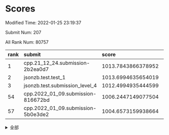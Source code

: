 # Scores

Modified Time: 2022-01-25 23:19:37

Submit Num: 207

All Rank Num: 80757

| rank |               submit               |       score        |       sigma        | pk_num |
| :--- | :--------------------------------- | :----------------- | :----------------- | :----- |
| 1    | cpp.21_12_24.submission-2b2ea0d7   | 1013.7843866378952 | 0.7868566319245792 | 1567   |
| 2    | jsonzb.test.test_1                 | 1013.6994635654019 | 0.8150073203865744 | 1563   |
| 3    | jsonzb.test.submission_level_4     | 1012.4994935444599 | 0.8118194291704671 | 1562   |
| 54   | cpp.2022_01_09.submission-816672bd | 1006.2447149077504 | 0.7412180801151453 | 1563   |
| 57   | cpp.2022_01_09.submission-5b0e3de2 | 1004.6573159938664 | 0.7356239980505299 | 1562   |


<details>
<summary>全部</summary>

| rank |                 submit                 |       score        |       sigma        | pk_num |
| :--- | :------------------------------------- | :----------------- | :----------------- | :----- |
| 1    | cpp.21_12_24.submission-2b2ea0d7       | 1013.7843866378952 | 0.7868566319245792 | 1567   |
| 2    | jsonzb.test.test_1                     | 1013.6994635654019 | 0.8150073203865744 | 1563   |
| 3    | jsonzb.test.submission_level_4         | 1012.4994935444599 | 0.8118194291704671 | 1562   |
| 4    | gobigger.level_3.submission_level_3_21 | 1011.5087660820556 | 0.7854301020916696 | 1563   |
| 5    | gobigger.level_3.submission_level_3_33 | 1011.4978693507475 | 0.7669190544219192 | 1560   |
| 6    | gobigger.level_3.submission_level_3_35 | 1011.3680801860218 | 0.7659041615367589 | 1559   |
| 7    | gobigger.level_3.submission_level_3_4  | 1011.3639514585496 | 0.7817245638988491 | 1566   |
| 8    | gobigger.level_3.submission_level_3_18 | 1011.1405237232257 | 0.7820104024228599 | 1569   |
| 9    | gobigger.level_3.submission_level_3_42 | 1011.1082369052551 | 0.7554472489594121 | 1556   |
| 10   | gobigger.level_3.submission_level_3_16 | 1010.8918498544678 | 0.7909850285103486 | 1563   |
| 11   | gobigger.level_3.submission_level_3_9  | 1010.8022330523419 | 0.7890988995666051 | 1561   |
| 12   | gobigger.level_3.submission_level_3_13 | 1010.7933638051426 | 0.7613099161653398 | 1561   |
| 13   | gobigger.level_3.submission_level_3_19 | 1010.7768954752003 | 0.7741712036787168 | 1559   |
| 14   | gobigger.level_3.submission_level_3_14 | 1010.7195142254675 | 0.7485103571767344 | 1557   |
| 15   | gobigger.level_3.submission_level_3_30 | 1010.6374950536024 | 0.7960873301214837 | 1558   |
| 16   | gobigger.level_3.submission_level_3_38 | 1010.6228697439967 | 0.7617390586213051 | 1562   |
| 17   | gobigger.level_3.submission_level_3_27 | 1010.6207680287307 | 0.7859524467409086 | 1563   |
| 18   | gobigger.level_3.submission_level_3_26 | 1010.6024325085236 | 0.7464526842235785 | 1561   |
| 19   | gobigger.level_3.submission_level_3_3  | 1010.5980379501075 | 0.7639955670067315 | 1557   |
| 20   | gobigger.level_3.submission_level_3_32 | 1010.3988209539781 | 0.7633219399717751 | 1555   |
| 21   | gobigger.level_3.submission_level_3_23 | 1010.3915045570707 | 0.749519750413875  | 1562   |
| 22   | gobigger.level_3.submission_level_3_47 | 1010.3807771231697 | 0.7427567561706695 | 1559   |
| 23   | gobigger.level_3.submission_level_3_25 | 1010.3767740144997 | 0.7546549863015702 | 1562   |
| 24   | gobigger.level_3.submission_level_3_43 | 1010.2991342366179 | 0.7635759972026467 | 1562   |
| 25   | gobigger.level_3.submission_level_3_40 | 1010.2791277529941 | 0.7861697348281533 | 1559   |
| 26   | gobigger.level_3.submission_level_3_39 | 1010.2744434250305 | 0.7560110946699523 | 1562   |
| 27   | gobigger.level_3.submission_level_3_5  | 1010.2410643892276 | 0.7883722050883406 | 1564   |
| 28   | gobigger.level_3.submission_level_3_41 | 1010.2180321482699 | 0.7734471203558811 | 1561   |
| 29   | gobigger.level_3.submission_level_3_6  | 1010.2133337946776 | 0.7619044613579071 | 1557   |
| 30   | gobigger.level_3.submission_level_3_29 | 1010.1389083130275 | 0.7880655397821714 | 1561   |
| 31   | gobigger.level_3.submission_level_3_24 | 1010.0987113004095 | 0.7749947589436719 | 1561   |
| 32   | gobigger.level_3.submission_level_3_7  | 1010.0632130436016 | 0.761746580031306  | 1557   |
| 33   | gobigger.level_3.submission_level_3_12 | 1010.0137486131111 | 0.7673365630334369 | 1561   |
| 34   | gobigger.level_3.submission_level_3_31 | 1010.0090838071628 | 0.7746936335629216 | 1559   |
| 35   | gobigger.level_3.submission_level_3_10 | 1010.0074590241142 | 0.7690707056217813 | 1557   |
| 36   | gobigger.level_3.submission_level_3_34 | 1009.8860722772707 | 0.778512048261487  | 1562   |
| 37   | gobigger.level_3.submission_level_3_1  | 1009.6949450831573 | 0.7590251993114518 | 1564   |
| 38   | gobigger.level_3.submission_level_3_44 | 1009.6654582919621 | 0.749410301171416  | 1564   |
| 39   | gobigger.level_3.submission_level_3_8  | 1009.6519304640448 | 0.7613313839559407 | 1561   |
| 40   | gobigger.level_3.submission_level_3_36 | 1009.6508362494716 | 0.7612405790689839 | 1558   |
| 41   | gobigger.level_3.submission_level_3_45 | 1009.6399070695306 | 0.7484364555233093 | 1559   |
| 42   | gobigger.level_3.submission_level_3_11 | 1009.6253511223678 | 0.7489217912338517 | 1561   |
| 43   | gobigger.level_3.submission_level_3_2  | 1009.5604646349512 | 0.7587674425121813 | 1562   |
| 44   | gobigger.level_3.submission_level_3_0  | 1009.512624947215  | 0.7518371858492244 | 1562   |
| 45   | gobigger.level_3.submission_level_3_49 | 1009.3020468973119 | 0.7358442852282141 | 1557   |
| 46   | gobigger.level_3.submission_level_3_37 | 1009.1627335861137 | 0.7461579180895397 | 1559   |
| 47   | gobigger.level_3.submission_level_3_20 | 1009.1532485417257 | 0.7411784936016831 | 1564   |
| 48   | gobigger.level_3.submission_level_3_15 | 1009.149408484187  | 0.7590062588056388 | 1557   |
| 49   | gobigger.level_3.submission_level_3_46 | 1009.1364081163136 | 0.7262702202329607 | 1559   |
| 50   | gobigger.level_3.submission_level_3_48 | 1008.9875104647513 | 0.7532697104668041 | 1565   |
| 51   | gobigger.level_3.submission_level_3_28 | 1008.7262932673387 | 0.7534742808350132 | 1561   |
| 52   | gobigger.level_3.submission_level_3_22 | 1008.2809510825275 | 0.7501694736240386 | 1560   |
| 53   | gobigger.level_3.submission_level_3_17 | 1008.2485757417193 | 0.7460108185598842 | 1560   |
| 54   | cpp.2022_01_09.submission-816672bd     | 1006.2447149077504 | 0.7412180801151453 | 1563   |
| 55   | gobigger.level_1.submission_level_1_36 | 1004.9124028903946 | 0.7237184370317091 | 1558   |
| 56   | gobigger.level_1.submission_level_1_40 | 1004.8974023264994 | 0.7219367838263114 | 1558   |
| 57   | cpp.2022_01_09.submission-5b0e3de2     | 1004.6573159938664 | 0.7356239980505299 | 1562   |
| 58   | gobigger.level_1.submission_level_1_30 | 1004.4818443680135 | 0.716839628199679  | 1565   |
| 59   | gobigger.level_1.submission_level_1_3  | 1004.4053527680234 | 0.7284155725588789 | 1559   |
| 60   | gobigger.level_1.submission_level_1_11 | 1004.2086121306611 | 0.7282444773967218 | 1569   |
| 61   | gobigger.level_1.submission_level_1_41 | 1004.1868927908226 | 0.7196425649589359 | 1562   |
| 62   | gobigger.level_1.submission_level_1_46 | 1004.1674933604422 | 0.7145765629492551 | 1563   |
| 63   | gobigger.level_1.submission_level_1_25 | 1004.1400560269934 | 0.7113455391079037 | 1556   |
| 64   | gobigger.level_1.submission_level_1_48 | 1004.1149241929379 | 0.7202565583516174 | 1559   |
| 65   | gobigger.level_1.submission_level_1_16 | 1004.0253910177432 | 0.7204373441794149 | 1561   |
| 66   | gobigger.level_1.submission_level_1_22 | 1003.9559013348245 | 0.7225494136980107 | 1556   |
| 67   | gobigger.level_1.submission_level_1_31 | 1003.7883067322686 | 0.7184608116134193 | 1559   |
| 68   | gobigger.level_1.submission_level_1_9  | 1003.7339478010298 | 0.7278813237626446 | 1559   |
| 69   | gobigger.level_1.submission_level_1_19 | 1003.6789812886121 | 0.7163322749942125 | 1567   |
| 70   | gobigger.level_1.submission_level_1_1  | 1003.6261761774034 | 0.7103695372104211 | 1558   |
| 71   | gobigger.level_1.submission_level_1_49 | 1003.5646034506956 | 0.7344588100248368 | 1561   |
| 72   | gobigger.level_1.submission_level_1_34 | 1003.5554759786178 | 0.7169006941932962 | 1561   |
| 73   | gobigger.level_1.submission_level_1_6  | 1003.5237596344055 | 0.7118959678762985 | 1560   |
| 74   | gobigger.level_1.submission_level_1_7  | 1003.476077887502  | 0.7195616608277036 | 1560   |
| 75   | gobigger.level_1.submission_level_1_17 | 1003.4627958178617 | 0.7240949951994563 | 1566   |
| 76   | gobigger.level_1.submission_level_1_42 | 1003.4601493906688 | 0.7110812213879945 | 1556   |
| 77   | gobigger.level_1.submission_level_1_33 | 1003.3821779876844 | 0.7324393292428213 | 1562   |
| 78   | gobigger.level_1.submission_level_1_18 | 1003.3070476120157 | 0.7333857995759728 | 1557   |
| 79   | gobigger.level_1.submission_level_1_0  | 1003.3036451788936 | 0.7198261184731746 | 1560   |
| 80   | gobigger.level_1.submission_level_1_27 | 1003.1966967392353 | 0.7330735421162053 | 1564   |
| 81   | gobigger.level_1.submission_level_1_37 | 1003.1943596930905 | 0.7172325716231567 | 1561   |
| 82   | gobigger.level_1.submission_level_1_10 | 1003.1745741576833 | 0.7202687660449261 | 1561   |
| 83   | gobigger.level_1.submission_level_1_4  | 1003.1709181398985 | 0.7165954131638833 | 1558   |
| 84   | gobigger.level_1.submission_level_1_24 | 1003.1340199151313 | 0.7161870534751066 | 1562   |
| 85   | gobigger.level_1.submission_level_1_5  | 1003.0753681541668 | 0.72106283342105   | 1563   |
| 86   | gobigger.level_1.submission_level_1_28 | 1003.0645092779808 | 0.7182145526555326 | 1559   |
| 87   | gobigger.level_1.submission_level_1_21 | 1003.0334840973194 | 0.7265472030238139 | 1563   |
| 88   | gobigger.level_1.submission_level_1_32 | 1003.032335565414  | 0.7161546292310563 | 1557   |
| 89   | gobigger.level_1.submission_level_1_2  | 1003.0210486816522 | 0.7124919118043843 | 1555   |
| 90   | gobigger.level_1.submission_level_1_43 | 1002.9978261345556 | 0.7121263524121207 | 1561   |
| 91   | gobigger.level_1.submission_level_1_39 | 1002.8602567601181 | 0.7172248486740616 | 1561   |
| 92   | gobigger.level_1.submission_level_1_13 | 1002.8264067583583 | 0.7094641252726658 | 1556   |
| 93   | gobigger.level_1.submission_level_1_29 | 1002.7937442839889 | 0.7253342369066419 | 1564   |
| 94   | gobigger.level_1.submission_level_1_12 | 1002.6969141755671 | 0.7090818745317128 | 1558   |
| 95   | gobigger.level_1.submission_level_1_15 | 1002.6438218165509 | 0.7164548126753468 | 1556   |
| 96   | gobigger.level_1.submission_level_1_47 | 1002.6303846787317 | 0.7153090661040967 | 1563   |
| 97   | gobigger.level_1.submission_level_1_23 | 1002.5779958817611 | 0.7256165241003458 | 1561   |
| 98   | gobigger.level_1.submission_level_1_44 | 1002.5742011823422 | 0.7134705303080955 | 1559   |
| 99   | gobigger.level_1.submission_level_1_14 | 1002.5282965891403 | 0.710555046326918  | 1557   |
| 100  | gobigger.level_1.submission_level_1_35 | 1002.5179351173858 | 0.718546816964679  | 1564   |
| 101  | gobigger.level_1.submission_level_1_45 | 1002.3984169511307 | 0.7088127157857259 | 1561   |
| 102  | gobigger.level_1.submission_level_1_26 | 1002.2822545098735 | 0.7043016264624242 | 1561   |
| 103  | gobigger.level_1.submission_level_1_8  | 1002.2629316251875 | 0.7153719320635855 | 1556   |
| 104  | gobigger.level_1.submission_level_1_38 | 1001.0827875931285 | 0.708886530328456  | 1562   |
| 105  | gobigger.level_1.submission_level_1_20 | 1001.0247782816946 | 0.7081298996999246 | 1557   |
| 106  | gobigger.random.submission_random_26   | 997.5363031150316  | 0.6995649275578637 | 1563   |
| 107  | gobigger.random.submission_random_47   | 997.2180740881042  | 0.7092380482630614 | 1555   |
| 108  | gobigger.random.submission_random_28   | 997.0640361591883  | 0.7169274860902424 | 1561   |
| 109  | gobigger.random.submission_random_33   | 996.979164840377   | 0.7147194821374548 | 1559   |
| 110  | gobigger.random.submission_random_12   | 996.9763674603037  | 0.7178152860246394 | 1562   |
| 111  | gobigger.random.submission_random_14   | 996.8592429747066  | 0.7122562429095095 | 1560   |
| 112  | gobigger.random.submission_random_20   | 996.7436522739013  | 0.7239927898976443 | 1566   |
| 113  | gobigger.random.submission_random_2    | 996.680052879492   | 0.6967636157004666 | 1560   |
| 114  | gobigger.random.submission_random_1    | 996.6745024813275  | 0.7194985322872908 | 1561   |
| 115  | gobigger.random.submission_random_42   | 996.4227726390225  | 0.7062465921323332 | 1561   |
| 116  | gobigger.random.submission_random_9    | 996.3710479440949  | 0.7136973897037041 | 1557   |
| 117  | gobigger.random.submission_random_19   | 996.2606427643059  | 0.7284773610488601 | 1563   |
| 118  | gobigger.random.submission_random_10   | 996.2514399541266  | 0.7157759394283325 | 1560   |
| 119  | gobigger.random.submission_random_44   | 996.217730063998   | 0.7101618891978801 | 1560   |
| 120  | gobigger.random.submission_random_29   | 996.2035786384835  | 0.714237643413074  | 1557   |
| 121  | gobigger.random.submission_random_6    | 996.1739001101957  | 0.7033630745449647 | 1559   |
| 122  | gobigger.random.submission_random_7    | 996.038996707458   | 0.7124715183863385 | 1564   |
| 123  | gobigger.random.submission_random_46   | 995.9295360228152  | 0.7124093234507579 | 1562   |
| 124  | gobigger.random.submission_random_49   | 995.92920384274    | 0.7265761872077623 | 1560   |
| 125  | gobigger.random.submission_random_43   | 995.8908077943727  | 0.7219651655699486 | 1561   |
| 126  | gobigger.random.submission_random_36   | 995.8707276441555  | 0.7019361240972439 | 1560   |
| 127  | gobigger.random.submission_random_30   | 995.8373188727708  | 0.7131127760214724 | 1561   |
| 128  | gobigger.random.submission_random_18   | 995.8171738537706  | 0.7055384543235212 | 1561   |
| 129  | gobigger.random.submission_random_34   | 995.8152592898646  | 0.7155637057180676 | 1558   |
| 130  | gobigger.random.submission_random_23   | 995.7937664078358  | 0.7163640038673443 | 1564   |
| 131  | gobigger.random.submission_random_17   | 995.7491141523114  | 0.7094021138906419 | 1559   |
| 132  | gobigger.random.submission_random_27   | 995.7433611175496  | 0.7178908795824912 | 1563   |
| 133  | gobigger.random.submission_random_11   | 995.7189816949844  | 0.7175309600076001 | 1559   |
| 134  | gobigger.random.submission_random_48   | 995.6487379273727  | 0.7169616406956064 | 1564   |
| 135  | gobigger.random.submission_random_39   | 995.6220706127547  | 0.7069312968264376 | 1564   |
| 136  | gobigger.random.submission_random_40   | 995.584574367695   | 0.6979512405133027 | 1564   |
| 137  | gobigger.random.submission_random_5    | 995.5679344415646  | 0.7166847570332231 | 1557   |
| 138  | gobigger.random.submission_random_35   | 995.5301824322443  | 0.7020659653791314 | 1556   |
| 139  | gobigger.random.submission_random_24   | 995.466230053381   | 0.7123529918140271 | 1557   |
| 140  | gobigger.random.submission_random_15   | 995.4567555033888  | 0.7072051971524025 | 1559   |
| 141  | gobigger.random.submission_random_21   | 995.403841663379   | 0.7189298153296654 | 1563   |
| 142  | gobigger.random.submission_random_0    | 995.3954795503782  | 0.7084314937070906 | 1553   |
| 143  | gobigger.random.submission_random_31   | 995.2829450582742  | 0.712054447243427  | 1556   |
| 144  | gobigger.random.submission_random_32   | 995.251979516141   | 0.7092203637584529 | 1568   |
| 145  | gobigger.random.submission_random_38   | 995.2324897597739  | 0.7050687509542124 | 1561   |
| 146  | gobigger.random.submission_random_45   | 995.2016798766633  | 0.718064188652603  | 1562   |
| 147  | gobigger.random.submission_random_16   | 995.1561389395946  | 0.7150547600097947 | 1565   |
| 148  | gobigger.random.submission_random_3    | 995.1415416176951  | 0.7158095680392931 | 1562   |
| 149  | gobigger.random.submission_random_8    | 995.0452638847605  | 0.7073190616259704 | 1560   |
| 150  | gobigger.random.submission_random_25   | 994.9778270848011  | 0.7237880991721236 | 1568   |
| 151  | gobigger.random.submission_random_41   | 994.9566815190977  | 0.7176738234713815 | 1558   |
| 152  | gobigger.random.submission_random_37   | 994.9139209896236  | 0.7082660448239417 | 1560   |
| 153  | gobigger.random.submission_random_13   | 994.5758828955669  | 0.7278016133037225 | 1567   |
| 154  | gobigger.random.submission_random_4    | 994.565490888582   | 0.7080642315526549 | 1562   |
| 155  | gobigger.level_2.submission_level_2_28 | 994.201942719705   | 0.7373471154515392 | 1564   |
| 156  | gobigger.level_2.submission_level_2_19 | 994.0286492206556  | 0.7422141598072851 | 1564   |
| 157  | gobigger.random.submission_random_22   | 993.7766513112906  | 0.7171093647650139 | 1563   |
| 158  | gobigger.level_2.submission_level_2_5  | 993.3286677735857  | 0.7378685538005321 | 1551   |
| 159  | gobigger.level_2.submission_level_2_30 | 993.3161440625296  | 0.743910677319255  | 1561   |
| 160  | gobigger.level_2.submission_level_2_2  | 993.3130434955937  | 0.731972752370025  | 1566   |
| 161  | gobigger.level_2.submission_level_2_23 | 993.2325275346465  | 0.7410244245559303 | 1564   |
| 162  | gobigger.level_2.submission_level_2_43 | 993.1607129982301  | 0.7583231130770258 | 1557   |
| 163  | gobigger.level_2.submission_level_2_24 | 993.1293621956582  | 0.7358188485314398 | 1565   |
| 164  | gobigger.level_2.submission_level_2_38 | 992.8434843011319  | 0.7308375827811635 | 1562   |
| 165  | gobigger.level_2.submission_level_2_22 | 992.8248734337967  | 0.7487455953776255 | 1563   |
| 166  | gobigger.level_2.submission_level_2_26 | 992.739474064084   | 0.74987836930316   | 1561   |
| 167  | gobigger.level_2.submission_level_2_17 | 992.5489048117959  | 0.7409201712676308 | 1556   |
| 168  | gobigger.level_2.submission_level_2_0  | 992.3837043233526  | 0.7455781319253464 | 1560   |
| 169  | gobigger.level_2.submission_level_2_10 | 992.2328295769449  | 0.7459460902315576 | 1564   |
| 170  | gobigger.level_2.submission_level_2_34 | 992.2166774248789  | 0.7444116904798966 | 1557   |
| 171  | gobigger.level_2.submission_level_2_25 | 992.1831522257501  | 0.7481224311337275 | 1562   |
| 172  | gobigger.level_2.submission_level_2_36 | 992.1535736354061  | 0.7459977857366412 | 1571   |
| 173  | gobigger.level_2.submission_level_2_32 | 992.1252174636187  | 0.7416627662929616 | 1556   |
| 174  | gobigger.level_2.submission_level_2_3  | 991.9947558103199  | 0.7563185142539375 | 1559   |
| 175  | gobigger.level_2.submission_level_2_21 | 991.9915724354152  | 0.7603796421169395 | 1554   |
| 176  | gobigger.level_2.submission_level_2_45 | 991.990313970603   | 0.7605758232744354 | 1569   |
| 177  | gobigger.level_2.submission_level_2_9  | 991.9841644975339  | 0.7444550303630573 | 1561   |
| 178  | gobigger.level_2.submission_level_2_18 | 991.9594777585891  | 0.745403207906546  | 1555   |
| 179  | gobigger.level_2.submission_level_2_13 | 991.8642509104255  | 0.7439565127374345 | 1560   |
| 180  | gobigger.level_2.submission_level_2_44 | 991.8033985203731  | 0.7534849649944751 | 1558   |
| 181  | gobigger.level_2.submission_level_2_27 | 991.8004752923488  | 0.7445602599811393 | 1558   |
| 182  | gobigger.level_2.submission_level_2_31 | 991.7953394911326  | 0.744994289543862  | 1561   |
| 183  | gobigger.level_2.submission_level_2_48 | 991.7828093356435  | 0.7463430111915824 | 1565   |
| 184  | gobigger.level_2.submission_level_2_33 | 991.6437899658509  | 0.7602628875773306 | 1556   |
| 185  | gobigger.level_2.submission_level_2_14 | 991.4555178740427  | 0.7830845725948737 | 1560   |
| 186  | gobigger.level_2.submission_level_2_4  | 991.3666874243612  | 0.7573403815202261 | 1560   |
| 187  | gobigger.level_2.submission_level_2_12 | 991.3599420406584  | 0.7532660882820073 | 1559   |
| 188  | gobigger.level_2.submission_level_2_41 | 991.3351685316234  | 0.7447328262648403 | 1558   |
| 189  | gobigger.level_2.submission_level_2_42 | 991.3346099493436  | 0.7542226836879136 | 1558   |
| 190  | gobigger.level_2.submission_level_2_29 | 991.3229859224833  | 0.763780873285187  | 1556   |
| 191  | gobigger.level_2.submission_level_2_46 | 991.1266569571374  | 0.7424101745751871 | 1562   |
| 192  | gobigger.level_2.submission_level_2_49 | 991.109602935598   | 0.7680904906848549 | 1557   |
| 193  | gobigger.level_2.submission_level_2_11 | 991.0867323152097  | 0.7491326820377193 | 1563   |
| 194  | gobigger.level_2.submission_level_2_47 | 990.9874281829124  | 0.7634868623983838 | 1560   |
| 195  | gobigger.level_2.submission_level_2_1  | 990.9621669042673  | 0.7681062054556492 | 1555   |
| 196  | gobigger.level_2.submission_level_2_20 | 990.8849697782236  | 0.757894292114681  | 1561   |
| 197  | gobigger.level_2.submission_level_2_40 | 990.7862087316076  | 0.7434358827429068 | 1558   |
| 198  | gobigger.level_2.submission_level_2_39 | 990.760073821553   | 0.7451485236902188 | 1563   |
| 199  | gobigger.level_2.submission_level_2_8  | 990.7523955713982  | 0.7642140838773251 | 1567   |
| 200  | gobigger.level_2.submission_level_2_15 | 990.6948633914695  | 0.7766823319441847 | 1554   |
| 201  | gobigger.level_2.submission_level_2_7  | 990.6843527516661  | 0.7754117668562831 | 1563   |
| 202  | gobigger.level_2.submission_level_2_37 | 990.6284159387174  | 0.7502548243578346 | 1562   |
| 203  | gobigger.level_2.submission_level_2_35 | 990.412230481591   | 0.7690998933909058 | 1561   |
| 204  | gobigger.level_2.submission_level_2_16 | 990.2330914092457  | 0.7572618459961468 | 1558   |
| 205  | gobigger.level_2.submission_level_2_6  | 989.9785567898351  | 0.7478543572890136 | 1558   |
| 206  | gobigger.none.submission_none_1        | 976.3266628911571  | 1.416320506408373  | 1557   |
| 207  | gobigger.none.submission_none_0        | 975.6381136794896  | 1.403839599983799  | 1558   |

</details>